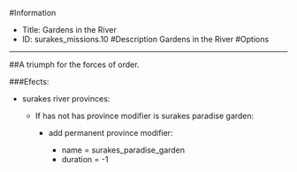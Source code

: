 #Information
 - Title: Gardens in the River
 - ID: surakes_missions.10
#Description
Gardens in the River
#Options

___
##A triumph for the forces of order.

###Efects:<ul><li>surakes river provinces:</li><ul><li>If has not has province modifier is surakes paradise garden:</li><ul><li>add permanent province modifier:</li><ul><li>name = surakes_paradise_garden</li><li>duration = -1</li></ul></ul></ul></ul>
